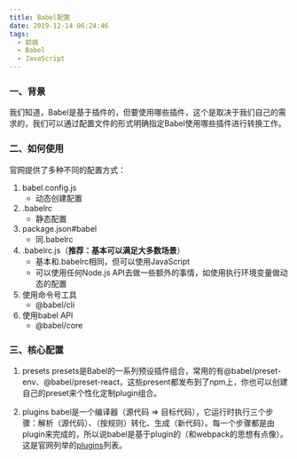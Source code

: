 ```yaml
---
title: Babel配置
date: 2019-12-14 06:24:46
tags:
  - 前端
  - Babel
  - JavaScript
---
```


### 一、背景
我们知道，Babel是基于插件的，但要使用哪些插件，这个是取决于我们自己的需求的，我们可以通过配置文件的形式明确指定Babel使用哪些插件进行转换工作。

### 二、如何使用
官网提供了多种不同的配置方式：

1. babel.config.js
    * 动态创建配置
2. .babelrc
    * 静态配置
3. package.json#babel
    * 同.babelrc
4. .babelrc.js（**推荐：基本可以满足大多数场景**）
    * 基本和.babelrc相同，但可以使用JavaScript
    * 可以使用任何Node.js API去做一些额外的事情，如使用执行环境变量做动态的配置
5. 使用命令号工具
    * @babel/cli
6. 使用babel API
    * @babel/core


### 三、核心配置

1. presets
 presets是Babel的一系列预设插件组合，常用的有@babel/preset-env、@babel/preset-react，这些present都发布到了npm上，你也可以创建自己的preset来个性化定制plugin组合。
 
2. plugins
  babel是一个编译器（源代码 => 目标代码），它运行时执行三个步骤：解析（源代码）、（按规则）转化、生成（新代码）。每一个步骤都是由plugin来完成的，所以说babel是基于plugin的（和webpack的思想有点像）。
  这是官网列举的[plugins](https://babeljs.io/docs/en/plugins)列表。